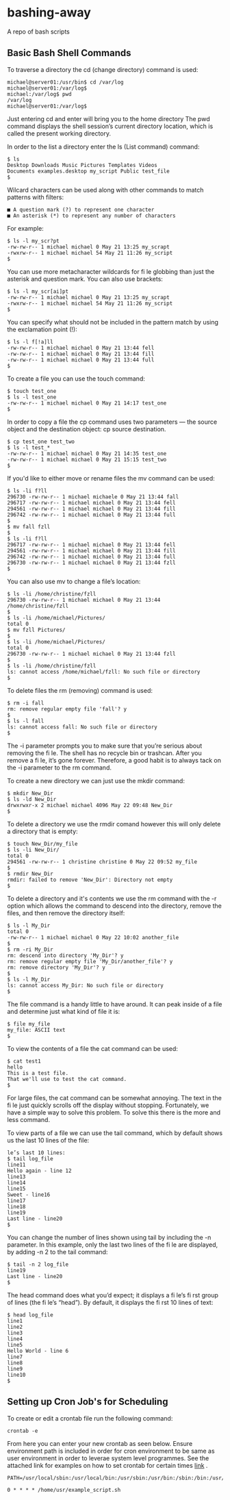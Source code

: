 # bashing-away
A repo of bash scripts 

## Basic Bash Shell Commands
To traverse a directory the cd (change directory) command is used:
    
    michael@server01:/usr/bin$ cd /var/log
    michael@server01:/var/log$
    michael:/var/log$ pwd
    /var/log
    michael@server01:/var/log$
    
Just entering cd and enter will bring you to the home directory
The pwd command displays the shell session’s current directory location, which is called the present working directory.

In order to the list a directory enter the ls (List command) command:
    
    $ ls
    Desktop Downloads Music Pictures Templates Videos
    Documents examples.desktop my_script Public test_file
    $
    
 Wilcard characters can be used along with other commands to match patterns with filters:
    
    ■ A question mark (?) to represent one character
    ■ An asterisk (*) to represent any number of characters
    
 For example:
 
    $ ls -l my_scr?pt
    -rw-rw-r-- 1 michael michael 0 May 21 13:25 my_scrapt
    -rwxrw-r-- 1 michael michael 54 May 21 11:26 my_script
    $
 
You can use more metacharacter wildcards for fi le globbing than
just the asterisk and question mark. You can also use brackets:

    $ ls -l my_scr[ai]pt
    -rw-rw-r-- 1 michael michael 0 May 21 13:25 my_scrapt
    -rwxrw-r-- 1 michael michael 54 May 21 11:26 my_script
    $
    
You can specify what should not be included in the pattern match by using the exclamation
point (!):

    $ ls -l f[!a]ll
    -rw-rw-r-- 1 michael michael 0 May 21 13:44 fell
    -rw-rw-r-- 1 michael michael 0 May 21 13:44 fill
    -rw-rw-r-- 1 michael michael 0 May 21 13:44 full
    $

To create a file you can use the touch command:

    $ touch test_one
    $ ls -l test_one
    -rw-rw-r-- 1 michael michael 0 May 21 14:17 test_one
    $
  
In order to copy a file the cp command uses two parameters — the source object and the
destination object: cp source destination.

    $ cp test_one test_two
    $ ls -l test_*
    -rw-rw-r-- 1 michael michael 0 May 21 14:35 test_one
    -rw-rw-r-- 1 michael michael 0 May 21 15:15 test_two
    $
    
    
 If you'd like to either move or rename files the mv command can be used:
 
    $ ls -li f?ll
    296730 -rw-rw-r-- 1 michael michaele 0 May 21 13:44 fall
    296717 -rw-rw-r-- 1 michael michael 0 May 21 13:44 fell
    294561 -rw-rw-r-- 1 michael michael 0 May 21 13:44 fill
    296742 -rw-rw-r-- 1 michael michael 0 May 21 13:44 full
    $
    $ mv fall fzll
    $
    $ ls -li f?ll
    296717 -rw-rw-r-- 1 michael michael 0 May 21 13:44 fell
    294561 -rw-rw-r-- 1 michael michael 0 May 21 13:44 fill
    296742 -rw-rw-r-- 1 michael michael 0 May 21 13:44 full
    296730 -rw-rw-r-- 1 michael michael 0 May 21 13:44 fzll
    $
    
You can also use mv to change a file’s location:

    $ ls -li /home/christine/fzll
    296730 -rw-rw-r-- 1 michael michael 0 May 21 13:44
    /home/christine/fzll
    $
    $ ls -li /home/michael/Pictures/
    total 0
    $ mv fzll Pictures/
    $
    $ ls -li /home/michael/Pictures/
    total 0
    296730 -rw-rw-r-- 1 michael michael 0 May 21 13:44 fzll
    $
    $ ls -li /home/christine/fzll
    ls: cannot access /home/michael/fzll: No such file or directory
    $
    

To delete files the rm (removing) command is used:

    $ rm -i fall
    rm: remove regular empty file 'fall'? y
    $
    $ ls -l fall
    ls: cannot access fall: No such file or directory
    $
    
The -i parameter prompts you to make sure that you’re serious
about removing the fi le. The shell has no recycle bin or trashcan. After you remove a fi le,
it’s gone forever. Therefore, a good habit is to always tack on the -i parameter to the rm
command.


To create a new directory we can just use the mkdir command:
    
    $ mkdir New_Dir
    $ ls -ld New_Dir
    drwxrwxr-x 2 michael michael 4096 May 22 09:48 New_Dir
    $

To delete a directory we use the rmdir comand however this will only delete a directory that is empty:

    $ touch New_Dir/my_file
    $ ls -li New_Dir/
    total 0
    294561 -rw-rw-r-- 1 christine christine 0 May 22 09:52 my_file
    $
    $ rmdir New_Dir
    rmdir: failed to remove 'New_Dir': Directory not empty
    $
    
To delete a directory and it's contents we use the rm command with the -r option which allows the command to descend into the
directory, remove the files, and then remove the directory itself:

    $ ls -l My_Dir
    total 0
    -rw-rw-r-- 1 michael michael 0 May 22 10:02 another_file
    $
    $ rm -ri My_Dir
    rm: descend into directory 'My_Dir'? y
    rm: remove regular empty file 'My_Dir/another_file'? y
    rm: remove directory 'My_Dir'? y
    $
    $ ls -l My_Dir
    ls: cannot access My_Dir: No such file or directory
    $

The file command is a handy little to have around. It can peak inside of a file and determine just what kind of file it is:
    
    $ file my_file
    my_file: ASCII text
    $
    
 To view the contents of a file the cat command can be used:
 
    $ cat test1
    hello
    This is a test file.
    That we'll use to test the cat command.
    $
    
For large files, the cat command can be somewhat annoying. The text in the fi le just
quickly scrolls off the display without stopping. Fortunately, we have a simple way to solve
this problem. To solve this there is the more and less command.


To view parts of a file we can use the tail command, which by default shows us the last 10 lines of the file:

    le’s last 10 lines:
    $ tail log_file
    line11
    Hello again - line 12
    line13
    line14
    line15
    Sweet - line16
    line17
    line18
    line19
    Last line - line20
    $
    
You can change the number of lines shown using tail by including the -n parameter. In
this example, only the last two lines of the fi le are displayed, by adding -n 2 to the tail
command:
    
    $ tail -n 2 log_file
    line19
    Last line - line20
    $
    
The head command does what you’d expect; it displays a fi le’s fi rst group of lines (the fi le’s
“head”). By default, it displays the fi rst 10 lines of text:
    
    $ head log_file
    line1
    line2
    line3
    line4
    line5
    Hello World - line 6
    line7
    line8
    line9
    line10
    $
    
## Setting up Cron Job's for Scheduling

To create or edit a crontab file run the following command:

    crontab -e

From here you can enter your new crontab as seen below.
Ensure environment path is included in order for cron environment to be same as user environment in order to leverae system level programmes. See the attached link for examples on how to set crontab for certain times [link](https://crontab.guru/examples.html) 
.
    
    PATH=/usr/local/sbin:/usr/local/bin:/usr/sbin:/usr/bin:/sbin:/bin:/usr/games

    0 * * * * /home/usr/example_script.sh
